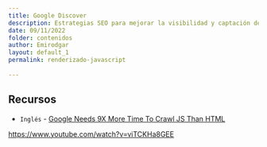 ```yaml
---
title: Google Discover 
description: Estrategias SEO para mejorar la visibilidad y captación de tráfico desde Google Discover 
date: 09/11/2022
folder: contenidos
author: Emirodgar
layout: default_1
permalink: renderizado-javascript
  
---
```



## Recursos

- `Inglés` - [Google Needs 9X More Time To Crawl JS Than HTML](https://www.onely.com/blog/google-needs-9x-more-time-to-crawl-js-than-html/)
<!--stackedit_data:
eyJoaXN0b3J5IjpbMjQ4MTI3NDc1XX0=
-->


https://www.youtube.com/watch?v=viTCKHa8GEE